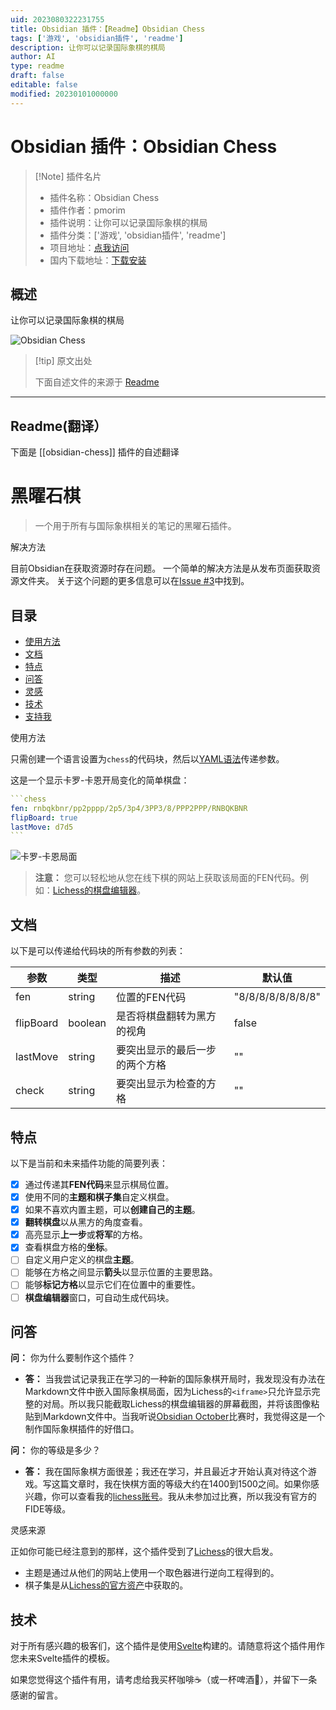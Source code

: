 ```yaml
---
uid: 2023080322231755
title: Obsidian 插件：【Readme】Obsidian Chess
tags: ['游戏', 'obsidian插件', 'readme']
description: 让你可以记录国际象棋的棋局
author: AI
type: readme
draft: false
editable: false
modified: 20230101000000
---
```


# Obsidian 插件：Obsidian Chess

> [!Note] 插件名片
> - 插件名称：Obsidian Chess
> - 插件作者：pmorim
> - 插件说明：让你可以记录国际象棋的棋局
> - 插件分类：['游戏', 'obsidian插件', 'readme']
> - 项目地址：[点我访问](https://github.com/pmorim/obsidian-chess)
> - 国内下载地址：[下载安装](https://pkmer.cn/products/plugin/pluginMarket/?obsidian-chess)

## 概述

让你可以记录国际象棋的棋局

![Obsidian Chess](https://cdn.pkmer.cn/covers/obsidian-chess.PNG!pkmer)

> [!tip] 原文出处
> 
>下面自述文件的来源于 [Readme](https://ghproxy.net/https://raw.githubusercontent.com/pmorim/obsidian-chess/main/README.md)
> 

---

## Readme(翻译）

下面是 [[obsidian-chess]] 插件的自述翻译


# 黑曜石棋

> 一个用于所有与国际象棋相关的笔记的黑曜石插件。

解决方法

目前Obsidian在获取资源时存在问题。
一个简单的解决方法是从发布页面获取资源文件夹。
关于这个问题的更多信息可以在[Issue #3](https://github.com/pmorim/obsidian-chess/issues/3)中找到。

## 目录

- [使用方法](#usage)
- [文档](#documentation)
- [特点](#features)
- [问答](#qa)
- [灵感](#inspiration)
- [技术](#technology)
- [支持我](#support-me)

使用方法

只需创建一个语言设置为`chess`的代码块，然后以[YAML语法](https://docs.ansible.com/ansible/latest/reference_appendices/YAMLSyntax.html)传递参数。

这是一个显示卡罗-卡恩开局变化的简单棋盘：

````yaml
```chess
fen: rnbqkbnr/pp2pppp/2p5/3p4/3PP3/8/PPP2PPP/RNBQKBNR
flipBoard: true
lastMove: d7d5
```
````

![卡罗-卡恩局面](./assets/screenshots/Caro-Kann.png)

> **注意：** 您可以轻松地从您在线下棋的网站上获取该局面的FEN代码。例如：[Lichess的棋盘编辑器](https://lichess.org/editor?fen=rnbqkbnr%2Fpp2pppp%2F2p5%2F3p4%2F3PP3%2F8%2FPPP2PPP%2FRNBQKBNR+w+KQkq+-+0+2)。

## 文档

以下是可以传递给代码块的所有参数的列表：

| 参数       | 类型     | 描述                                                  | 默认值             |
| ---------- | ------- | ----------------------------------------------------- | ----------------- |
| fen        | string  | 位置的FEN代码                                         | "8/8/8/8/8/8/8/8" |
| flipBoard  | boolean | 是否将棋盘翻转为黑方的视角                            | false             |
| lastMove   | string  | 要突出显示的最后一步的两个方格                         | ""                |
| check      | string  | 要突出显示为检查的方格                                | ""                |

## 特点

以下是当前和未来插件功能的简要列表：

- [x] 通过传递其**FEN代码**来显示棋局位置。
- [x] 使用不同的**主题和棋子集**自定义棋盘。
- [x] 如果不喜欢内置主题，可以**创建自己的主题**。
- [x] **翻转棋盘**以从黑方的角度查看。
- [x] 高亮显示**上一步**或**将军**的方格。
- [x] 查看棋盘方格的**坐标**。
- [ ] 自定义用户定义的棋盘**主题**。
- [ ] 能够在方格之间显示**箭头**以显示位置的主要思路。
- [ ] 能够**标记方格**以显示它们在位置中的重要性。
- [ ] **棋盘编辑器**窗口，可自动生成代码块。

## 问答

**问：** 你为什么要制作这个插件？

- **答：** 当我尝试记录我正在学习的一种新的国际象棋开局时，我发现没有办法在Markdown文件中嵌入国际象棋局面，因为Lichess的`<iframe>`只允许显示完整的对局。所以我只能截取Lichess的棋盘编辑器的屏幕截图，并将该图像粘贴到Markdown文件中。当我听说[Obsidian October](https://publish.obsidian.md/hub/11+-+Events/Obsidian+October+2021)比赛时，我觉得这是一个制作国际象棋插件的好借口。

**问：** 你的等级是多少？

- **答：** 我在国际象棋方面很差；我还在学习，并且最近才开始认真对待这个游戏。写这篇文章时，我在快棋方面的等级大约在1400到1500之间。如果你感兴趣，你可以查看我的[lichess账号](https://lichess.org/@/frizd)。我从未参加过比赛，所以我没有官方的FIDE等级。

灵感来源

正如你可能已经注意到的那样，这个插件受到了[Lichess](https://lichess.org/)的很大启发。

- 主题是通过从他们的网站上使用一个取色器进行逆向工程得到的。
- 棋子集是从[Lichess的官方资产](https://github.com/ornicar/lila/tree/master/public/piece)中获取的。

## 技术

对于所有感兴趣的极客们，这个插件是使用[Svelte](https://svelte.dev/)构建的。请随意将这个插件用作您未来Svelte插件的模板。

如果您觉得这个插件有用，请考虑给我买杯咖啡☕（或一杯啤酒🍺），并留下一条感谢的留言。






